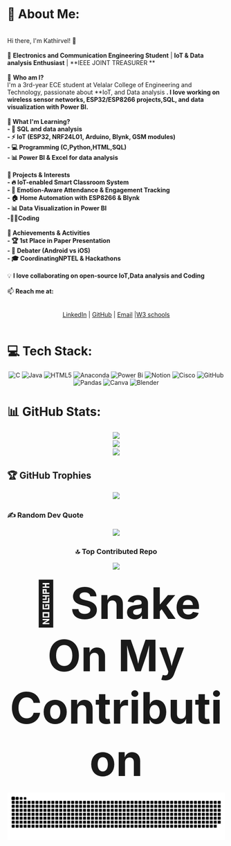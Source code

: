 # 💫 About Me:
<br> Hi there, I'm Kathirvel! 👋  <br><br>🚀 **Electronics and Communication Engineering Student** | **IoT & Data analysis Enthusiast** | **IEEE JOINT TREASURER **  <br><br>🔹 **Who am I?**  <br>I'm a 3rd-year ECE student at Velalar College of Engineering and Technology, passionate about **IoT, and Data analysis **. I love working on **wireless sensor networks, ESP32/ESP8266 projects,SQL, and data visualization with Power BI**.  <br><br>🔹 **What I'm Learning?**  <br>- 📡 **SQL and data analysis  <br>- ⚡ **IoT** (ESP32, NRF24L01, Arduino, Blynk, GSM modules)  <br>- 💻 **Programming** (C,Python,HTML,SQL)  <br>- 📊 **Power BI & Excel** for data analysis  <br><br>🔹 **Projects & Interests**  <br>- 🔥 **IoT-enabled Smart Classroom System**  <br>- 📡 **Emotion-Aware Attendance & Engagement Tracking**  <br>- 🏠 **Home Automation with ESP8266 & Blynk**  <br>- 📊 **Data Visualization in Power BI**  <br>-🧑‍💻**Coding**<br><br>🔹 **Achievements & Activities**  <br>- 🏆 **1st Place** in Paper Presentation  <br>- 🎤 **Debater** (Android vs iOS)  <br>- 🎓 Coordinating**NPTEL & Hackathons**  <br><br>💡 **I love collaborating on open-source IoT,Data analysis and Coding**  <br><br>📫 **Reach me at:**  <p style="text-align: center;"><br>[LinkedIn](www.linkedin.com/in/<br>kathir-vel-e-66649b293<br>) | [GitHub](KATHIRVEL-E) | [Email](eshakathirvel@gmail.com) |[W3 schools](KineticKathir)<br><br></p>
# 💻 Tech Stack:
<div align="center">
 
 ![C](https://img.shields.io/badge/c-%2300599C.svg?style=flat&logo=c&logoColor=white) ![Java](https://img.shields.io/badge/java-%23ED8B00.svg?style=flat&logo=openjdk&logoColor=white) ![HTML5](https://img.shields.io/badge/html5-%23E34F26.svg?style=flat&logo=html5&logoColor=white) ![Anaconda](https://img.shields.io/badge/Anaconda-%2344A833.svg?style=flat&logo=anaconda&logoColor=white) ![Power Bi](https://img.shields.io/badge/power_bi-F2C811?style=flat&logo=powerbi&logoColor=black) ![Notion](https://img.shields.io/badge/Notion-%23000000.svg?style=flat&logo=notion&logoColor=white) ![Cisco](https://img.shields.io/badge/cisco-%23049fd9.svg?style=flat&logo=cisco&logoColor=black) ![GitHub](https://img.shields.io/badge/github-%23121011.svg?style=flat&logo=github&logoColor=white) ![Pandas](https://img.shields.io/badge/pandas-%23150458.svg?style=flat&logo=pandas&logoColor=white) ![Canva](https://img.shields.io/badge/Canva-%2300C4CC.svg?style=flat&logo=Canva&logoColor=white) ![Blender](https://img.shields.io/badge/blender-%23F5792A.svg?style=flat&logo=blender&logoColor=white) </div>
# 📊 GitHub Stats:
<div align="center">
 
 ![](https://github-readme-stats.vercel.app/api?username=KATHIRVEL-E&theme=gruvbox&hide_border=false&include_all_commits=false&count_private=false)<br/>
![](https://github-readme-streak-stats.herokuapp.com/?user=KATHIRVEL-E&theme=gruvbox&hide_border=false)<br/>
![](https://github-readme-stats.vercel.app/api/top-langs/?username=KATHIRVEL-E&theme=gruvbox&hide_border=false&include_all_commits=false&count_private=false&layout=compact)</div>

## 🏆 GitHub Trophies
<div align="center">
 
![](https://github-profile-trophy.vercel.app/?username=KATHIRVEL-E&theme=dracula&no-frame=false&no-bg=true&margin-w=4)</div>

### ✍️ Random Dev Quote
<div align="center">
 
![](https://quotes-github-readme.vercel.app/api?type=horizontal&theme=radical)
<div/>

### 🔝 Top Contributed Repo
<div align="center">
 
![](https://github-contributor-stats.vercel.app/api?username=KATHIRVEL-E&limit=5&theme=dark&combine_all_yearly_contributions=true)
</div>

<strong style="font-size: 100px;">🐍 Snake On My Contribution</strong>

 ![snake gif](https://github.com/KATHIRVEL-E/KATHIRVEL-E/blob/output/github-snake-dark.svg)
 </div>




<!-- Proudly created with GPRM ( https://gprm.itsvg.in ) -->
